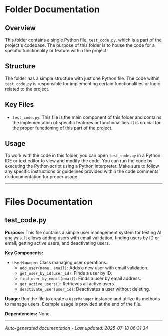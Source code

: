 # Folder Documentation

## Overview
This folder contains a single Python file, `test_code.py`, which is a part of the project's codebase. The purpose of this folder is to house the code for a specific functionality or feature within the project.

## Structure
The folder has a simple structure with just one Python file. The code within `test_code.py` is responsible for implementing certain functionalities or logic related to the project.

## Key Files
- `test_code.py`: This file is the main component of this folder and contains the implementation of specific features or functionalities. It is crucial for the proper functioning of this part of the project.

## Usage
To work with the code in this folder, you can open `test_code.py` in a Python IDE or text editor to view and modify the code. You can run the code by executing the Python script using a Python interpreter. Make sure to follow any specific instructions or guidelines provided within the code comments or documentation for proper usage.

---

# Files Documentation

## test_code.py

**Purpose:** This file contains a simple user management system for testing AI analysis. It allows adding users with email validation, finding users by ID or email, getting active users, and deactivating users.

**Key Components:**
- `UserManager`: Class managing user operations.
  - `add_user(name, email)`: Adds a new user with email validation.
  - `get_user_by_id(user_id)`: Finds a user by ID.
  - `find_user_by_email(email)`: Finds a user by email address.
  - `get_active_users()`: Retrieves all active users.
  - `deactivate_user(user_id)`: Deactivates a user without deleting.

**Usage:** Run the file to create a `UserManager` instance and utilize its methods to manage users. Example usage is provided at the end of the file.

**Dependencies:** None.

---
*Auto-generated documentation - Last updated: 2025-07-18 06:31:34*
